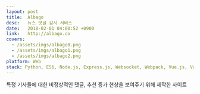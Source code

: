 ```yaml
---
layout: post
title:  Albago
desc:   뉴스 댓글 감시 서비스
date:   2018-02-01 04:00:52 +0900
link:   http://albago.co
covers:
  - /assets/imgs/albago0.png
  - /assets/imgs/albago1.png
  - /assets/imgs/albago2.png
platform: Web
stack: Python, ES6, Node.js, Express.js, Websocket, Webpack, Vue.js, Vuex, ECS, EC2, AWS Aurora Mysql, S3, Cloudwatch
---
```

특정 기사들에 대한 비정상적인 댓글, 추천 증가 현상을 보여주기 위해 제작한 사이트
